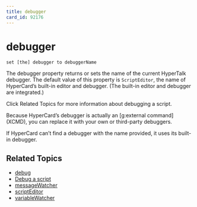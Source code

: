 ```yaml
---
title: debugger
card_id: 92176
---
```


# debugger

```
set [the] debugger to debuggerName
```

The debugger property returns or sets  the name of the current HyperTalk debugger. The default value of this property is `ScriptEditor`, the name of HyperCard’s built-in editor and debugger. (The built-in editor and debugger are integrated.)

Click Related Topics for more information about debugging a script.

Because HyperCard’s debugger is actually an [g:external command] (XCMD), you can replace it with your own or third-party debuggers.

If HyperCard can’t find a debugger with the name provided, it uses its built-in debugger.

## Related Topics

* [debug](/HyperTalkReference/commands/debug)
* [Debug a script](/HyperTalkReference/editingscripts/Debug-a-script)
* [messageWatcher](/HyperTalkReference/properties/messageWatcher)
* [scriptEditor](/HyperTalkReference/properties/scriptEditor)
* [variableWatcher](/HyperTalkReference/properties/variableWatcher)
